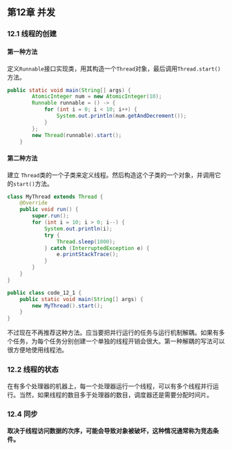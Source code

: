 ## 第12章 并发

### 12.1 线程的创建

#### 第一种方法

定义`Runnable`接口实现类，用其构造一个`Thread`对象，最后调用`Thread.start()`方法。

```java
public static void main(String[] args) {
        AtomicInteger num = new AtomicInteger(10);
        Runnable runnable = () -> {
            for (int i = 0; i < 10; i++) {
                System.out.println(num.getAndDecrement());
            }
        };
        new Thread(runnable).start();
    }
```

#### 第二种方法

建立 `Thread`类的一个子类来定义线程。然后构造这个子类的一个对象，并调用它的`start()`方法。

```java
class MyThread extends Thread {
    @Override
    public void run() {
        super.run();
        for (int i = 10; i > 0; i--) {
            System.out.println(i);
            try {
                Thread.sleep(1000);
            } catch (InterruptedException e) {
                e.printStackTrace();
            }
        }
    }
}

public class code_12_1 {
    public static void main(String[] args) {
        new MyThread().start();
    }
}
```

不过现在不再推荐这种方法。应当要把并行运行的任务与运行机制解耦。如果有多个任务，为每个任务分别创建一个单独的线程开销会很大。第一种解耦的写法可以很方便地使用线程池。



### 12.2 线程的状态

在有多个处理器的机器上，每一个处理器运行一个线程，可以有多个线程并行运行。当然，如果线程的数目多于处理器的数目，调度器还是需要分配时间片。 



### 12.4 同步

**取决于线程访问数据的次序，可能会导致对象被破坏，这种情况通常称为竞态条件。**

